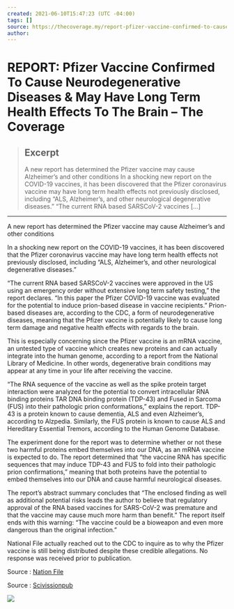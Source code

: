 ```yaml
---
created: 2021-06-10T15:47:23 (UTC -04:00)
tags: []
source: https://thecoverage.my/report-pfizer-vaccine-confirmed-to-cause-neurodegenerative-diseases-may-have-long-term-health-effects-to-the-brain/
author: 
---
```


# REPORT: Pfizer Vaccine Confirmed To Cause Neurodegenerative Diseases & May Have Long Term Health Effects To The Brain – The Coverage

> ## Excerpt
> A new report has determined the Pfizer vaccine may cause Alzheimer’s and other conditions In a shocking new report on the COVID-19 vaccines, it has been discovered that the Pfizer coronavirus vaccine may have long term health effects not previously disclosed, including “ALS, Alzheimer’s, and other neurological degenerative diseases.” “The current RNA based SARSCoV-2 vaccines […]

---
A new report has determined the Pfizer vaccine may cause Alzheimer’s and other conditions

In a shocking new report on the COVID-19 vaccines, it has been discovered that the Pfizer coronavirus vaccine may have long term health effects not previously disclosed, including “ALS, Alzheimer’s, and other neurological degenerative diseases.”

“The current RNA based SARSCoV-2 vaccines were approved in the US using an emergency order without extensive long term safety testing,” the report declares. “In this paper the Pfizer COVID-19 vaccine was evaluated for the potential to induce prion-based disease in vaccine recipients.” Prion-based diseases are, according to the CDC, a form of neurodegenerative diseases, meaning that the Pfizer vaccine is potentially likely to cause long term damage and negative health effects with regards to the brain.

This is especially concerning since the Pfizer vaccine is an mRNA vaccine, an untested type of vaccine which creates new proteins and can actually integrate into the human genome, according to a report from the National Library of Medicine. In other words, degenerative brain conditions may appear at any time in your life after receiving the vaccine.

“The RNA sequence of the vaccine as well as the spike protein target interaction were analyzed for the potential to convert intracellular RNA binding proteins TAR DNA binding protein (TDP-43) and Fused in Sarcoma (FUS) into their pathologic prion conformations,” explains the report. TDP-43 is a protein known to cause dementia, ALS and even Alzheimer’s, according to Alzpedia. Similarly, the FUS protein is known to cause ALS and Hereditary Essential Tremors, according to the Human Genome Database.

The experiment done for the report was to determine whether or not these two harmful proteins embed themselves into our DNA, as an mRNA vaccine is expected to do. The report determined that “the vaccine RNA has specific sequences that may induce TDP-43 and FUS to fold into their pathologic prion confirmations,” meaning that both proteins have the potential to embed themselves into our DNA and cause harmful neurological diseases.

The report’s abstract summary concludes that “The enclosed finding as well as additional potential risks leads the author to believe that regulatory approval of the RNA based vaccines for SARS-CoV-2 was premature and that the vaccine may cause much more harm than benefit.” The report itself ends with this warning: “The vaccine could be a bioweapon and even more dangerous than the original infection.”

National File actually reached out to the CDC to inquire as to why the Pfizer vaccine is still being distributed despite these credible allegations. No response was received prior to publication.

Source : [Nation File](https://nationalfile.com/report-pfizer-vaccine-confirmed-to-cause-neurodegenerative-diseases/)

Source : [Scivissionpub](https://scivisionpub.com/pdfs/covid19-rna-based-vaccines-and-the-risk-of-prion-disease-1503.pdf?fbclid=IwAR0loodPGyEiAkEmXUyHhDU7EeAHVcbv3EnlDYCcobTCEFBcn0lxR9xhwJo)

![](https://thecoverage.my/wp-content/uploads/2020/08/TC_WP_TEST-3.png)
